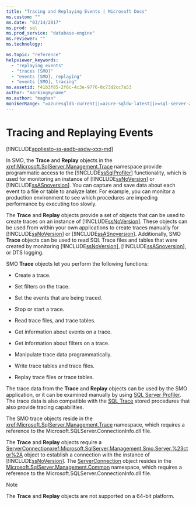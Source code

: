 ```yaml
---
title: "Tracing and Replaying Events | Microsoft Docs"
ms.custom: ""
ms.date: "03/14/2017"
ms.prod: sql
ms.prod_service: "database-engine"
ms.reviewer: ""
ms.technology: 

ms.topic: "reference"
helpviewer_keywords: 
  - "replaying events"
  - "traces [SMO]"
  - "events [SMO], replaying"
  - "events [SMO], tracing"
ms.assetid: f41b3f85-2f6c-4c3e-9776-8c73d2cc7a53
author: "markingmyname"
ms.author: "maghan"
monikerRange: "=azuresqldb-current||=azure-sqldw-latest||>=sql-server-2016||=sqlallproducts-allversions||>=sql-server-linux-2017||=azuresqldb-mi-current"
---
```

# Tracing and Replaying Events
[!INCLUDE[appliesto-ss-asdb-asdw-xxx-md](../../../includes/appliesto-ss-asdb-asdw-xxx-md.md)]

  In SMO, the **Trace** and **Replay** objects in the <xref:Microsoft.SqlServer.Management.Trace> namespace provide programmatic access to the [!INCLUDE[ssSqlProfiler](../../../includes/sssqlprofiler-md.md)] functionality, which is used for monitoring an instance of [!INCLUDE[ssNoVersion](../../../includes/ssnoversion-md.md)] or [!INCLUDE[ssASnoversion](../../../includes/ssasnoversion-md.md)]. You can capture and save data about each event to a file or table to analyze later. For example, you can monitor a production environment to see which procedures are impeding performance by executing too slowly.  
  
 The **Trace** and **Replay** objects provide a set of objects that can be used to create traces on an instance of [!INCLUDE[ssNoVersion](../../../includes/ssnoversion-md.md)]. These objects can be used from within your own applications to create traces manually for [!INCLUDE[ssNoVersion](../../../includes/ssnoversion-md.md)] or [!INCLUDE[ssASnoversion](../../../includes/ssasnoversion-md.md)]. Additionally, SMO **Trace** objects can be used to read SQL Trace files and tables that were created by monitoring [!INCLUDE[ssNoVersion](../../../includes/ssnoversion-md.md)], [!INCLUDE[ssASnoversion](../../../includes/ssasnoversion-md.md)], or DTS logging.  
  
 SMO **Trace** objects let you perform the following functions:  
  
-   Create a trace.  
  
-   Set filters on the trace.  
  
-   Set the events that are being traced.  
  
-   Stop or start a trace.  
  
-   Read trace files, and trace tables.  
  
-   Get information about events on a trace.  
  
-   Get information about filters on a trace.  
  
-   Manipulate trace data programmatically.  
  
-   Write trace tables and trace files.  
  
-   Replay trace files or trace tables.  
  
 The trace data from the **Trace** and **Replay** objects can be used by the SMO application, or it can be examined manually by using [SQL Server Profiler](../../../tools/sql-server-profiler/sql-server-profiler.md). The trace data is also compatible with the [SQL Trace](../../../relational-databases/sql-trace/sql-trace.md) stored procedures that also provide tracing capabilities.  
  
 The SMO trace objects reside in the <xref:Microsoft.SqlServer.Management.Trace> namespace, which requires a reference to the Microsoft.SQLServer.ConnectionInfo.dll file.  
  
 The **Trace** and **Replay** objects require a [ServerConnection](https://msdn.microsoft.com/library/microsoft.sqlserver.management.common.serverconnection.aspx)<xref:Microsoft.SqlServer.Management.Smo.Server.%23ctor%2A> object to establish a connection with the instance of [!INCLUDE[ssNoVersion](../../../includes/ssnoversion-md.md)]. The [ServerConnection](https://msdn.microsoft.com/library/microsoft.sqlserver.management.common.serverconnection.aspx) object resides in the [Microsoft.SqlServer.Management.Common](https://msdn.microsoft.com/library/microsoft.sqlserver.management.common) namespace, which requires a reference to the Microsoft.SQLServer.ConnectionInfo.dll file.  
  
> [!NOTE]  
>  The **Trace** and **Replay** objects are not supported on a 64-bit platform.  
  
  
